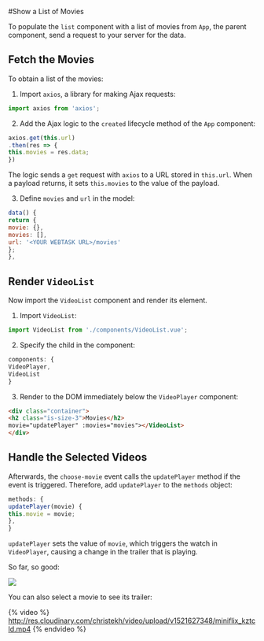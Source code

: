 #Show a List of Movies

To populate the `list` component with a list of movies from `App`, the parent component, send a request to your server for the data.


## Fetch the Movies
To obtain a list of the movies:

1. Import `axios`, a library for making Ajax requests:

```js
import axios from 'axios';
```

2. Add the Ajax logic to the `created` lifecycle method of the `App` component:

```js
axios.get(this.url)
.then(res => {
this.movies = res.data;
})
```

The logic sends a `get` request with `axios` to a URL stored in `this.url`. When a payload returns, it sets `this.movies` to the value of the payload.

3. Define `movies` and `url` in the model:

```js
data() {
return {
movie: {},
movies: [],
url: '<YOUR WEBTASK URL>/movies'
};
},
```

## Render `VideoList`

Now import the `VideoList` component and render its element.

1. Import `VideoList`:

```js
import VideoList from './components/VideoList.vue';
```

2. Specify the child in the component:

```js
components: {
VideoPlayer,
VideoList
}
```

3. Render to the DOM immediately below the `VideoPlayer` component:

```html
<div class="container">
<h2 class="is-size-3">Movies</h2>
movie="updatePlayer" :movies="movies"></VideoList>
</div>
```

## Handle the Selected Videos

Afterwards, the `choose-movie` event calls the `updatePlayer` method if the event is triggered. Therefore, add `updatePlayer` to the `methods` object:

```js
methods: {
updatePlayer(movie) {
this.movie = movie;
},
}
```

`updatePlayer` sets the value of `movie`, which triggers the watch in `VideoPlayer`, causing a change in the trailer that is playing.

So far, so good:

![](https://res.cloudinary.com/christekh/image/upload/v1521675173/Screen_Shot_2018-03-22_at_12.32.28_AM_pdjmtq.png)


You can also select a movie to see its trailer:

{% video %}
http://res.cloudinary.com/christekh/video/upload/v1521627348/miniflix_kztcld.mp4
{% endvideo %}
